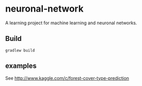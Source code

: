 # neuronal-network

A learning project for machine learning and neuronal networks.

## Build

`gradlew build`

## examples

See http://www.kaggle.com/c/forest-cover-type-prediction


